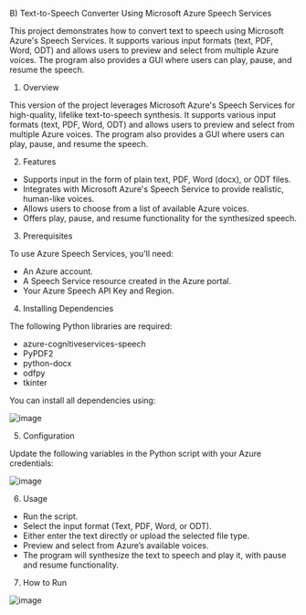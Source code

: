 B) Text-to-Speech Converter Using Microsoft Azure Speech Services

This project demonstrates how to convert text to speech using Microsoft Azure's Speech Services. It supports various input formats (text, PDF, Word, ODT) and allows users to preview and select from multiple Azure voices. The program also provides a GUI where users can play, pause, and resume the speech.

1) Overview

This version of the project leverages Microsoft Azure's Speech Services for high-quality, lifelike text-to-speech synthesis. It supports various input formats (text, PDF, Word, ODT) and allows users to preview and select from multiple Azure voices. The program also provides a GUI where users can play, pause, and resume the speech.

2) Features

- Supports input in the form of plain text, PDF, Word (docx), or ODT files.
- Integrates with Microsoft Azure's Speech Service to provide realistic, human-like voices.
- Allows users to choose from a list of available Azure voices.
- Offers play, pause, and resume functionality for the synthesized speech.

3) Prerequisites

To use Azure Speech Services, you'll need:

- An Azure account.
- A Speech Service resource created in the Azure portal.
- Your Azure Speech API Key and Region.

4) Installing Dependencies

The following Python libraries are required:

- azure-cognitiveservices-speech
- PyPDF2
- python-docx
- odfpy
- tkinter

You can install all dependencies using:

![image](https://github.com/user-attachments/assets/ea305f84-7bb7-407b-b9a5-800f4506ae19)


5) Configuration

Update the following variables in the Python script with your Azure credentials:

![image](https://github.com/user-attachments/assets/9c0788d8-729a-4dfe-a3ea-e21f71ca6573)


6) Usage

- Run the script.
- Select the input format (Text, PDF, Word, or ODT).
- Either enter the text directly or upload the selected file type.
- Preview and select from Azure’s available voices.
- The program will synthesize the text to speech and play it, with pause and resume functionality.

7) How to Run

![image](https://github.com/user-attachments/assets/4f819143-71bf-4351-b5e2-898c0654a82c)
